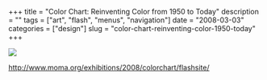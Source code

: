 +++
title = "Color Chart: Reinventing Color from 1950 to Today"
description = ""
tags = ["art", "flash", "menus", "navigation"]
date = "2008-03-03"
categories = ["design"]
slug = "color-chart-reinventing-color-1950-today"
+++


 

  <div id="screens-thumbs" class="clearfix">
    <div class="txt-center" id="design-submission"><a href="http://www.moma.org/exhibitions/2008/colorchart/flashsite/"><img id='bluga-thumbnail-841' class='bluga-thumbnail large' src='//konigi.com/media/bluga/
wt47f2790aded6e_0.jpg'/></a></div>  
  </div>   
<p><a href="http://www.moma.org/exhibitions/2008/colorchart/flashsite/">http://www.moma.org/exhibitions/2008/colorchart/flashsite/</a></p>




